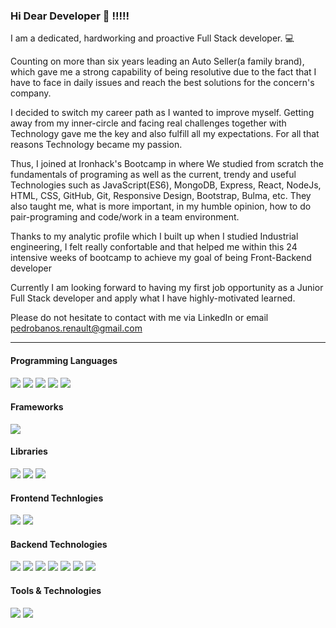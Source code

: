 ### Hi Dear Developer 👋 !!!!!


I am a dedicated, hardworking and proactive Full Stack developer. 💻 <br/>

Counting on more than  six years leading an Auto Seller(a family brand), which gave me a strong capability of being resolutive due to the fact that I have to face in daily issues and reach the best solutions for the concern's company. 

I decided to switch my career path as I wanted to improve myself. 
Getting away from my inner-circle and facing real challenges together with Technology gave me the key and also fulfill all my expectations.
For all that reasons Technology became my passion. 

Thus, I joined at Ironhack's Bootcamp in where We studied from scratch the fundamentals of programing as well as the current, trendy and useful Technologies such as JavaScript(ES6), MongoDB, Express, React, NodeJs, HTML, CSS, GitHub, Git, Responsive Design, Bootstrap, Bulma, etc.
They also taught me, what is more important, in my humble opinion, how to do pair-programing and code/work in a team environment.

Thanks to my analytic profile which I built up when I studied Industrial engineering, I felt really confortable and that helped me within this 24 intensive weeks of bootcamp to achieve my goal of being Front-Backend developer

Currently I am looking forward to having my first job opportunity as a Junior Full Stack developer and apply what I have highly-motivated learned. 

Please do not hesitate to contact with me via LinkedIn or email pedrobanos.renault@gmail.com
___

<h4>Programming Languages</h4>
<p>
  <img src="https://img.shields.io/badge/JavaScript-F7DF1E?style=flat&logo=javascript&logoColor=black">
  <img src="https://img.shields.io/badge/HTML5-E34F26?style=flat&logo=html5&logoColor=white">
  <img src="https://img.shields.io/badge/CSS3-1572B6?style=flat&logo=css3&logoColor=white">
  <img src="https://img.shields.io/badge/typescript-%23007ACC.svg?style=flat&logo=typescript&logoColor=white">
  <img src="https://img.shields.io/badge/csharp-%808000.svg?style=flat&logo=csharp&logoColor=white">
 </p>
 
 <h4>Frameworks</h4>
 <p>
  <img src="https://img.shields.io/badge/.NetCore-800080?style=flat&logo=dotnet&logoColor=white">
  </p>
 
 
  <h4>Libraries</h4>
<p>
 <img src="https://img.shields.io/badge/SASS-hotpink.svg?style=flat&logo=SASS&logoColor=white">
 <img src="https://img.shields.io/badge/JWT-black?style=flat&logo=JSON%20web%20tokens">
 <img src="  https://img.shields.io/badge/jQUERY-black?style=flat&logo=jquery&logoColor=blue">
</p>

<h4>Frontend Technlogies</h4>
<p>
  <img src="https://img.shields.io/badge/React-20232A?style=flat&logo=react&logoColor=61DAFB">
  <img src="https://img.shields.io/badge/Bootstrap-white?style=flat&logo=bootstrap&logoColor=800080">
</p>

   
<h4>Backend Technologies</h4>
</h3> 
<p>
  <img src="https://img.shields.io/badge/Node.js-339933?style=flat&logo=nodedotjs&logoColor=white">
  <img src="https://img.shields.io/badge/Express.js-000000?style=flat&logo=express&logoColor=white">
  <img src="https://img.shields.io/badge/MongoDB-white?style=flat&logo=mongodb&logoColor=4EA94B">
  <img src="https://img.shields.io/badge/Mongoose-00C58E?style=flat">
  <img src="https://img.shields.io/badge/next.js-000000?style=flat&logo=nextdotjs&logoColor=white">
  <img src="https://img.shields.io/badge/Firebase-039BE5?style=flat&logo=Firebase&logoColor=white">
  <img src="https://img.shields.io/badge/GraphQL-hotpink.svg?style=flat&logo=GRAPHQL&logoColor=white">
</p>


<h4>Tools & Technologies</h4>
<p>
  <img src="https://img.shields.io/badge/Git-F05032?style=flat&logo=git&logoColor=white">
  <img src="https://img.shields.io/badge/GitHub-100000?style=flat&logo=github&logoColor=white">
</p>

